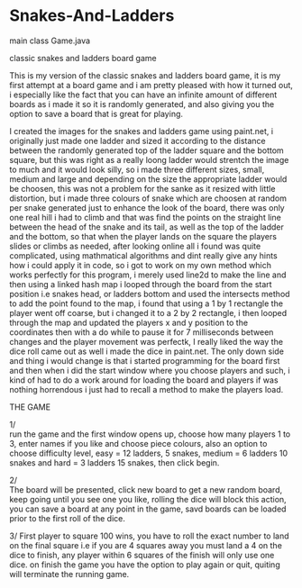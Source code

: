 # Snakes-And-Ladders


main class Game.java

 classic snakes and ladders board game
 
 This is my version of the classic snakes and ladders board game, it is my first attempt at a board game and i am pretty pleased with how it turned out, i especially like the fact that you can have an infinite amount of different boards as i made it so it is randomly generated, and also giving you the option to save a board that is great for playing.

I created the images for the snakes and ladders game using paint.net, i originally just made one ladder and sized it according to the distance between the randomly generated top of the ladder square and the bottom square, but this was right as a really loong ladder would strentch the image to much and it would look silly, so i made three different sizes, small, medium and large and depending on the size the appropriate ladder would be choosen, this was not a problem for the sanke as it resized with little distortion, but i made three colours of snake which are choosen at random per snake generated just to enhance the look of the board, there was only one real hill i had to climb and that was find the points on the straight line between the head of the snake and its tail, as well as the top of the ladder and the bottom, so that when the player lands on the square the players slides or climbs as needed, after looking online all i found was quite complicated, using mathmatical algorithms and dint really give any hints how i could apply it in code, so i got to work on my own method which works perfectly for this program, i merely used line2d to make the line and then using a linked hash map i looped through the board from the start position i.e snakes head, or ladders bottom and used the intersects method to add the point found to the map, i found that using a 1 by 1 rectangle the player went off coarse, but i changed it to a 2 by 2 rectangle, i then looped through the map and updated the players x and y position to the coordinates then with a do while to pause it for 7 milliseconds between changes and the player movement was perfectk, I really liked the way the dice roll came out as well i made the dice in paint.net.
	The only down side and thing i would change is that i started programming for the board first and then when i did the start window where you choose players and such, i kind of had to do a work around for loading the board and players if was nothing horrendous i just had to recall a method to make the players load.


THE GAME

1/ 	
	run the game and the first window opens up, choose how many players 1 to 3, enter names if you like and choose piece colours, also an option to choose difficulty level, easy = 12 ladders, 5 snakes, medium = 6 ladders 10 snakes and hard = 3 ladders 15 snakes,  then click begin.


2/	
	The board will be presented, click new board to get a new random board, keep going until you see one you like, rolling the dice will block this action, you can save a board at any point in the game, savd boards can be loaded prior to the first roll of the dice.

3/
	First player to square 100 wins, you have to roll the exact number to land on the final square i.e if you are 4 squares away you must land a 4 on the dice to finish, any player within 6 squares of the finish will only use one dice. on finish the game you have the option to play again or quit, quiting will terminate the running game.
